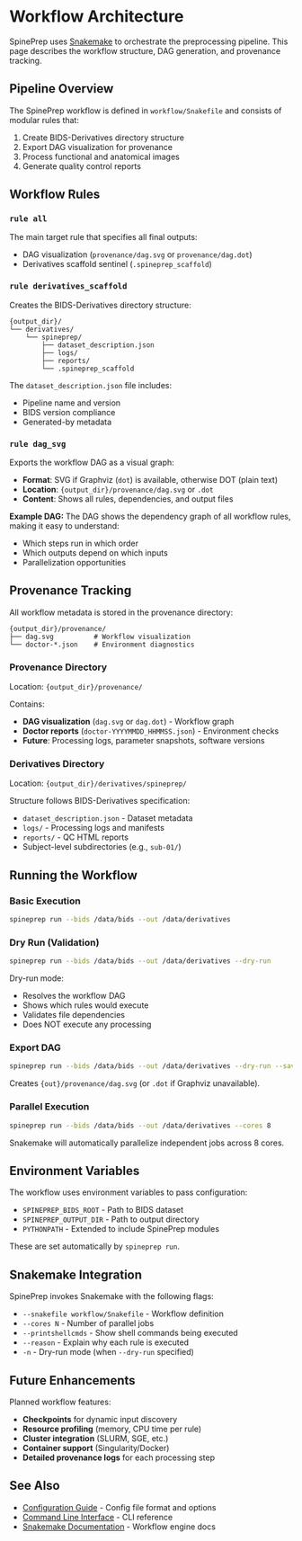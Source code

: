 # Workflow Architecture

SpinePrep uses [Snakemake](https://snakemake.readthedocs.io/) to orchestrate the preprocessing pipeline. This page describes the workflow structure, DAG generation, and provenance tracking.

## Pipeline Overview

The SpinePrep workflow is defined in `workflow/Snakefile` and consists of modular rules that:

1. Create BIDS-Derivatives directory structure
2. Export DAG visualization for provenance
3. Process functional and anatomical images
4. Generate quality control reports

## Workflow Rules

### `rule all`

The main target rule that specifies all final outputs:
- DAG visualization (`provenance/dag.svg` or `provenance/dag.dot`)
- Derivatives scaffold sentinel (`.spineprep_scaffold`)

### `rule derivatives_scaffold`

Creates the BIDS-Derivatives directory structure:

```
{output_dir}/
└── derivatives/
    └── spineprep/
        ├── dataset_description.json
        ├── logs/
        ├── reports/
        └── .spineprep_scaffold
```

The `dataset_description.json` file includes:
- Pipeline name and version
- BIDS version compliance
- Generated-by metadata

### `rule dag_svg`

Exports the workflow DAG as a visual graph:

- **Format**: SVG if Graphviz (`dot`) is available, otherwise DOT (plain text)
- **Location**: `{output_dir}/provenance/dag.svg` or `.dot`
- **Content**: Shows all rules, dependencies, and output files

**Example DAG:**
The DAG shows the dependency graph of all workflow rules, making it easy to understand:
- Which steps run in which order
- Which outputs depend on which inputs
- Parallelization opportunities

## Provenance Tracking

All workflow metadata is stored in the provenance directory:

```
{output_dir}/provenance/
├── dag.svg          # Workflow visualization
└── doctor-*.json    # Environment diagnostics
```

### Provenance Directory

Location: `{output_dir}/provenance/`

Contains:
- **DAG visualization** (`dag.svg` or `dag.dot`) - Workflow graph
- **Doctor reports** (`doctor-YYYYMMDD_HHMMSS.json`) - Environment checks
- **Future**: Processing logs, parameter snapshots, software versions

### Derivatives Directory

Location: `{output_dir}/derivatives/spineprep/`

Structure follows BIDS-Derivatives specification:
- `dataset_description.json` - Dataset metadata
- `logs/` - Processing logs and manifests
- `reports/` - QC HTML reports
- Subject-level subdirectories (e.g., `sub-01/`)

## Running the Workflow

### Basic Execution

```bash
spineprep run --bids /data/bids --out /data/derivatives
```

### Dry Run (Validation)

```bash
spineprep run --bids /data/bids --out /data/derivatives --dry-run
```

Dry-run mode:
- Resolves the workflow DAG
- Shows which rules would execute
- Validates file dependencies
- Does NOT execute any processing

### Export DAG

```bash
spineprep run --bids /data/bids --out /data/derivatives --dry-run --save-dag
```

Creates `{out}/provenance/dag.svg` (or `.dot` if Graphviz unavailable).

### Parallel Execution

```bash
spineprep run --bids /data/bids --out /data/derivatives --cores 8
```

Snakemake will automatically parallelize independent jobs across 8 cores.

## Environment Variables

The workflow uses environment variables to pass configuration:

- `SPINEPREP_BIDS_ROOT` - Path to BIDS dataset
- `SPINEPREP_OUTPUT_DIR` - Path to output directory
- `PYTHONPATH` - Extended to include SpinePrep modules

These are set automatically by `spineprep run`.

## Snakemake Integration

SpinePrep invokes Snakemake with the following flags:

- `--snakefile workflow/Snakefile` - Workflow definition
- `--cores N` - Number of parallel jobs
- `--printshellcmds` - Show shell commands being executed
- `--reason` - Explain why each rule is executed
- `-n` - Dry-run mode (when `--dry-run` specified)

## Future Enhancements

Planned workflow features:

- **Checkpoints** for dynamic input discovery
- **Resource profiling** (memory, CPU time per rule)
- **Cluster integration** (SLURM, SGE, etc.)
- **Container support** (Singularity/Docker)
- **Detailed provenance logs** for each processing step

## See Also

- [Configuration Guide](user-guide/config.md) - Config file format and options
- [Command Line Interface](cli.md) - CLI reference
- [Snakemake Documentation](https://snakemake.readthedocs.io/) - Workflow engine docs

